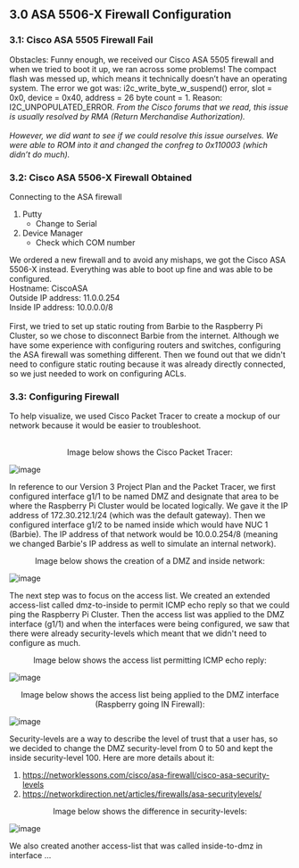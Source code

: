 <h2>3.0 ASA 5506-X Firewall Configuration</h2>

<h3>3.1: Cisco ASA 5505 Firewall Fail</h3>

Obstacles:
Funny enough, we received our Cisco ASA 5505 firewall and when we tried to boot it up, we ran across some problems! The compact flash was messed up, which means it technically doesn’t have an operating system. The error we got was: i2c_write_byte_w_suspend() error, slot = 0x0, device = 0x40, address = 26 byte count = 1. Reason: I2C_UNPOPULATED_ERROR. 
*From the Cisco forums that we read, this issue is usually resolved by RMA (Return Merchandise Authorization).*
<br>
<br>
*However, we did want to see if we could resolve this issue ourselves. We were able to ROM into it and changed the confreg to 0x110003 (which didn’t do much).*

<h3>3.2: Cisco ASA 5506-X Firewall Obtained</h3>
Connecting to the ASA firewall

1. Putty
   - Change to Serial
2. Device Manager
   - Check which COM number

We ordered a new firewall and to avoid any mishaps, we got the Cisco ASA 5506-X instead. Everything was able to boot up fine and was able to be configured. 
<br>
Hostname: CiscoASA
<br>
Outside IP address: 11.0.0.254
<br>
Inside IP address: 10.0.0.0/8
<br>
<br>
First, we tried to set up static routing from Barbie to the Raspberry Pi Cluster, so we chose to disconnect Barbie from the internet. Although we have some experience with configuring routers and switches, configuring the ASA firewall was something different. Then we found out that we didn't need to configure static routing because it was already directly connected, so we just needed to work on configuring ACLs. 

<h3>3.3: Configuring Firewall</h3>
To help visualize, we used Cisco Packet Tracer to create a mockup of our network because it would be easier to troubleshoot. 
<br>
<br>
<p align="center">Image below shows the Cisco Packet Tracer:</p>

![image](https://github.com/itsvivianmill/Raspberry-Pi-Cluster/assets/116047994/646e8f2b-ad31-4e50-a034-ec433130b9fc)

In reference to our Version 3 Project Plan and the Packet Tracer, we first configured interface g1/1 to be named DMZ and designate that area to be where the Raspberry Pi Cluster would be located logically. We gave it the IP address of 172.30.212.1/24 (which was the default gateway). Then we configured interface g1/2 to be named inside which would have NUC 1 (Barbie). The IP address of that network would be 10.0.0.254/8 (meaning we changed Barbie's IP address as well to simulate an internal network).

<p align="center">Image below shows the creation of a DMZ and inside network:</p>

![image](https://github.com/itsvivianmill/Raspberry-Pi-Cluster/assets/116047994/e78756b7-882d-4d17-82e7-fbaf64386422)

The next step was to focus on the access list. We created an extended access-list called dmz-to-inside to permit ICMP echo reply so that we could ping the Raspberry Pi Cluster. Then the access list was applied to the DMZ interface (g1/1) and when the interfaces were being configured, we saw that there were already security-levels which meant that we didn't need to configure as much. 

<p align="center">Image below shows the access list permitting ICMP echo reply:</p>

![image](https://github.com/itsvivianmill/Raspberry-Pi-Cluster/assets/116047994/e64d641d-0663-48e3-869a-aef7246204c1)

<p align="center">Image below shows the access list being applied to the DMZ interface (Raspberry going IN Firewall):</p>

![image](https://github.com/itsvivianmill/Raspberry-Pi-Cluster/assets/116047994/b7536183-e9a7-4e62-ae4e-aa8468f95bbc)

Security-levels are a way to describe the level of trust that a user has, so we decided to change the DMZ security-level from 0 to 50 and kept the inside security-level 100. Here are more details about it:
1. https://networklessons.com/cisco/asa-firewall/cisco-asa-security-levels
2. https://networkdirection.net/articles/firewalls/asa-securitylevels/ 

<p align="center">Image below shows the difference in security-levels:</p>

![image](https://github.com/itsvivianmill/Raspberry-Pi-Cluster/assets/116047994/f4f778d4-67b4-410c-98d4-b4316387023a)

We also created another access-list that was called inside-to-dmz in interface ...
